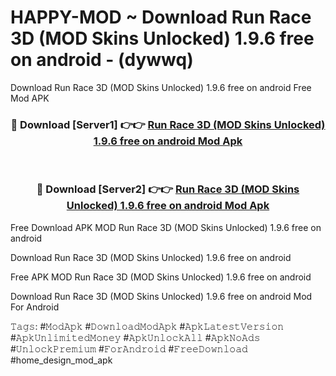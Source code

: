 # HAPPY-MOD ~ Download Run Race 3D (MOD Skins Unlocked) 1.9.6 free on android - (dywwq)
Download Run Race 3D (MOD Skins Unlocked) 1.9.6 free on android Free Mod APK

<div align="center">
<h3>🔴 Download [Server1] 👉👉 <a href="https://apk-comot.site?title=Run_Race_3D_(MOD_Skins_Unlocked)_1.9.6_free_on_android">Run Race 3D (MOD Skins Unlocked) 1.9.6 free on android Mod Apk</a></h3><br>

<h3>🔴 Download [Server2] 👉👉 <a href="https://apk-comot.site?title=Run_Race_3D_(MOD_Skins_Unlocked)_1.9.6_free_on_android">Run Race 3D (MOD Skins Unlocked) 1.9.6 free on android Mod Apk</a></h3>
</div>


Free Download APK MOD Run Race 3D (MOD Skins Unlocked) 1.9.6 free on android

Download Run Race 3D (MOD Skins Unlocked) 1.9.6 free on android 

Free APK MOD Run Race 3D (MOD Skins Unlocked) 1.9.6 free on android 

Download Run Race 3D (MOD Skins Unlocked) 1.9.6 free on android Mod For Android

𝚃𝚊𝚐𝚜: #𝙼𝚘𝚍𝙰𝚙𝚔 #𝙳𝚘𝚠𝚗𝚕𝚘𝚊𝚍𝙼𝚘𝚍𝙰𝚙𝚔 #𝙰𝚙𝚔𝙻𝚊𝚝𝚎𝚜𝚝𝚅𝚎𝚛𝚜𝚒𝚘𝚗 #𝙰𝚙𝚔𝚄𝚗𝚕𝚒𝚖𝚒𝚝𝚎𝚍𝙼𝚘𝚗𝚎𝚢 #𝙰𝚙𝚔𝚄𝚗𝚕𝚘𝚌𝚔𝙰𝚕𝚕 #𝙰𝚙𝚔𝙽𝚘𝙰𝚍𝚜 #𝚄𝚗𝚕𝚘𝚌𝚔𝙿𝚛𝚎𝚖𝚒𝚞𝚖 #𝙵𝚘𝚛𝙰𝚗𝚍𝚛𝚘𝚒𝚍 #𝙵𝚛𝚎𝚎𝙳𝚘𝚠𝚗𝚕𝚘𝚊𝚍 #home_design_mod_apk